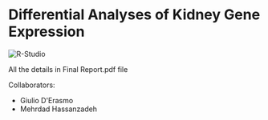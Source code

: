 # Differential Analyses of Kidney Gene Expression
![R-Studio](https://img.shields.io/badge/R_Studio-035a7d?style=for-the-badge&logo=r&logoColor=white)

All the details in Final Report.pdf file

Collaborators:
- Giulio D'Erasmo
- Mehrdad Hassanzadeh
